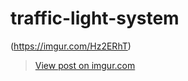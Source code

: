 # traffic-light-system
(https://imgur.com/Hz2ERhT)
<blockquote class="imgur-embed-pub" lang="en" data-id="Hz2ERhT"><a href="https://imgur.com/Hz2ERhT">View post on imgur.com</a></blockquote><script async src="//s.imgur.com/min/embed.js" charset="utf-8"></script>
